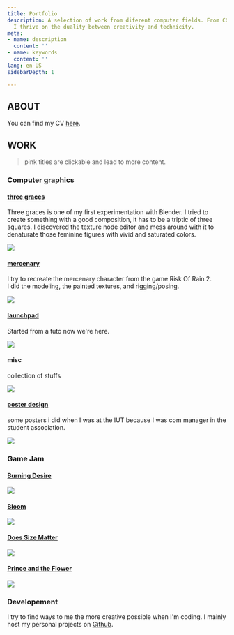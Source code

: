 ```yaml
---
title: Portfolio
description: A selection of work from diferent computer fields. From CGI to programming,
  I thrive on the duality between creativity and technicity.
meta:
- name: description
  content: ''
- name: keywords
  content: ''
lang: en-US
sidebarDepth: 1

---
```

## ABOUT

<frame-rose img="/img/ui_aboutme_scream.jpg" />

You can find my CV [here](cv/).

## WORK

> pink titles are clickable and lead to more content.

### Computer graphics

#### [three graces](cg/three-graces)

Three graces is one of my first experimentation with Blender. I tried to create something with a good composition, it has to be a triptic of three squares. I discovered the texture node editor and mess around with it to denaturate those feminine figures with vivid and saturated colors.

![](/img/cg_three_graces_full.png)

#### [mercenary](cg/mercenary)

I try to recreate the mercenary character from the game Risk Of Rain 2.  
I did the modeling, the painted textures, and rigging/posing.

![](/img/cg_merc_thumb.png)

#### [launchpad](cg/launchpad)

Started from a tuto now we're here.

![](/img/cg_launchpad_pixel.png)

#### misc

collection of stuffs

![](/img/cg_misc_atlas.png)

#### [poster design](cg/poster-design)

some posters i did when I was at the IUT because I was com manager in the student association.

![](/img/cg_poster_jpo_thumb.png)

### Game Jam

#### [Burning Desire](https://macouta.itch.io/burning-desire)

![](/img/gj_burning_desire.jpg)

#### [Bloom](https://macouta.itch.io/bloom)

![](/img/gj_thumb_bloom.png)

#### [Does Size Matter](https://macouta.itch.io/does-size-matter)

![](/img/gj_thumb_dsm.png)

#### [Prince and the Flower](https://macouta.itch.io/the-prince-and-the-flower)

![](/img/gj_thumb_pnf.png)

### Developement

I try to find ways to me the more creative possible when I'm coding. I mainly host my personal projects on [Github](https://github.com/Macouta).